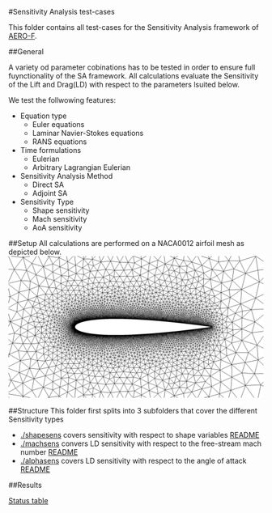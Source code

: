 #Sensitivity Analysis test-cases

This folder contains all test-cases for the Sensitivity Analysis framework of [AERO-F](http://frg.bitbucket.org/aero-f/index.html).


##General

A variety od parameter cobinations has to be tested in order to ensure full fuynctionality of the SA framework.
All calculations evaluate the Sensitivity of the Lift and Drag(LD) with respect to the parameters lsuited below.

We test the follwowing features:

- Equation type
   - Euler equations
   - Laminar Navier-Stokes equations
   - RANS equations
- Time formulations
  - Eulerian
  - Arbitrary Lagrangian Eulerian
- Sensitivity Analysis Method
  - Direct SA
  - Adjoint SA
- Sensitivity Type
  - Shape sensitivity
  - Mach sensitivity
  - AoA sensitivity

##Setup
All calculations are performed on a NACA0012 airfoil mesh as depicted below.
![NACA0012](doc/mesh.png)

##Structure
This folder first splits into 3 subfolders that cover the different Sensitivity types
- [./shapesens](shapesens) covers sensitivity with respect to shape variables [README](./shapesens/README.md)
- [./machsens](machsens) convers LD sensitivity with respect to the free-stream mach number [README](./machsens/README.md)
- [./alphasens](alphasens) covers LD sensitivity with respect to the angle of attack [README](./alphasens/README.md)


##Results

[Status table](./statustable.html)